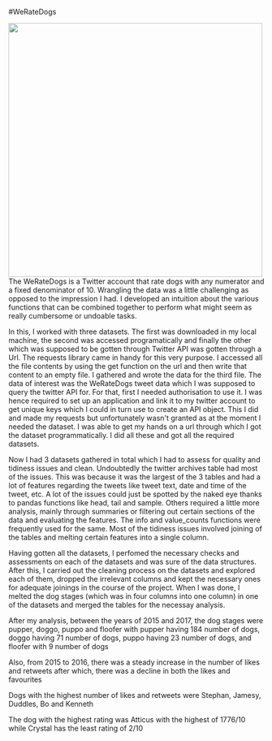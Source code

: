 #WeRateDogs

<img src="https://user-images.githubusercontent.com/98770304/193586572-e769d78a-91a7-435e-81a3-c6c4334e8248.png" width="500" height="500">
The WeRateDogs is a Twitter account that rate dogs with any numerator and a fixed denominator of 10. Wrangling the  data was a little challenging as opposed to the impression I had. I developed an intuition about the various functions that can be combined together to perform what might seem as really cumbersome or undoable tasks.

In this, I worked with three datasets. The first was downloaded in my local machine, the second was accessed programatically and finally the other which was supposed to be gotten through Twitter API was gotten through a Url. The requests library came in handy for this very purpose. I accessed all the file contents by using the get function on the url and then write that content to an empty file. I gathered and wrote the data for the third file. The data of interest was the WeRateDogs tweet data which I was supposed to query the twitter API for. For that, first I needed authorisation to use it. I was hence required to set up an application and link it to my twitter account to get unique keys which I could in turn use to create an API object. This I did and made my requests but unfortunately wasn't granted as at the moment I needed the dataset. I was able to get my hands on a url through which I got the dataset programmatically. I did all these and got all the required datasets.

Now I had 3 datasets gathered in total which I had to assess for quality and tidiness issues and clean. Undoubtedly the twitter archives table had most of the issues. This was because it was the largest of the 3 tables and had a lot of features regarding the tweets like tweet text, date and time of the tweet, etc. A lot of the issues could just be spotted by the naked eye thanks to pandas functions like head, tail and sample. Others required a little more analysis, mainly through summaries or filtering out certain sections of the data and evaluating the features. The info and value_counts functions were frequently used for the same. Most of the tidiness issues involved joining of the tables and melting certain features into a single column. 

Having gotten all the datasets, I perfomed the necessary checks and assessments on each of the datasets and was sure of the data structures. After this, I carried out the cleaning process on the datasets and explored each of them, dropped the irrelevant columns and kept the necessary ones for adequate joinings in the course of the project. When I was done, I melted the dog stages (which was in four columns into one column) in one of the datasets and merged the tables for the necessay analysis.


After my analysis, between the years of 2015 and 2017, the dog stages were pupper, doggo, puppo and floofer with pupper having 184 number of dogs, doggo having 71 number of dogs, puppo having 23 number of dogs, and floofer with 9 number of dogs

Also, from 2015 to 2016, there was a steady increase in the number of likes and retweets after which, there was a decline in both the likes and favourites

Dogs with the highest number of likes and retweets were Stephan, Jamesy, Duddles, Bo and Kenneth

The dog with the highest rating was Atticus with the highest of 1776/10 while Crystal has the least rating of 2/10
